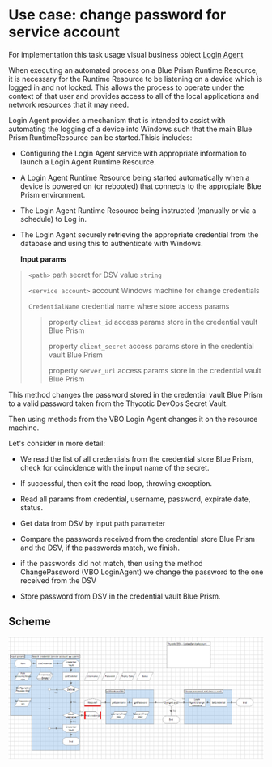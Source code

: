 [title]: # (Change password)
[tags]: # (introduction)
[priority]: # (3)
[display]: # (none)

# Use case: change password for service account

For implementation this task usage visual business object [Login Agent](https://usermanual.wiki/Pdf/Blue20Prism20User20Guide2020Login20Agent.779174028/view)

When executing an automated process on a Blue Prism Runtime Resource, it is necessary for the Runtime Resource to be listening on a device which is logged in and not locked.  This allows the process to operate under the context of that user and provides access to all of the local applications and network resources that it may need.

Login Agent provides a mechanism that is intended to assist with automating the logging of a device into Windows such that the main Blue Prism RuntimeResource can be started.Thisis includes:

- Configuring the Login Agent service with appropriate information to launch a Login Agent Runtime Resource.

- A Login Agent Runtime Resource being started automatically when a device is powered on (or rebooted) that connects to the appropiate Blue Prism environment.

- The Login Agent Runtime Resource being instructed (manually or via a schedule) to Log in.

- The Login Agent securely retrieving the appropriate credential from the database and using this to authenticate with Windows.

  **Input params**

> ``<path>`` path secret for DSV value ``string``
>
> ``<service account>`` account Windows machine for change credentials
>
> ``CredentialName`` credential name where store access params
>
>> property ``client_id`` access params store in the credential vault Blue Prism
>>
>> property ``client_secret`` access params store in the credential vault Blue Prism
>>
>> property ``server_url`` access params store in the credential vault Blue Prism

This method changes the password stored in the credential vault Blue Prism to a valid password taken from the Thycotic DevOps Secret Vault.

Then using methods from the VBO Login Agent changes it on the resource machine.

Let's consider in more detail:

- We read the list of all credentials from the credential store Blue Prism, check for coincidence with the input name of the secret.

- If successful, then exit the read loop, throwing exception.

- Read all params from credential, username, password, expirate date, status.

- Get data from DSV by input path parameter

- Compare the passwords received from the credential store Blue Prism  and the DSV, if the passwords match, we finish.

- if the passwords did not match, then using the method ChangePassword (VBO LoginAgent) we change the password to the one received from the DSV

- Store password from DSV in the credential vault Blue Prism.

## Scheme

![UpdatePasswordServiceAccount](Images/UpdateServiceAccount.png)
